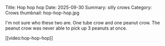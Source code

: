 Title: Hop hop hop
Date: 2025-09-30
Summary: silly crows
Category: Crows
thumbnail: hop-hop-hop.jpg

I'm not sure who these two are. One tube crow and one peanut crow. The peanut crow
was never able to pick up 3 peanuts at once.

[[video:hop-hop-hop]]
